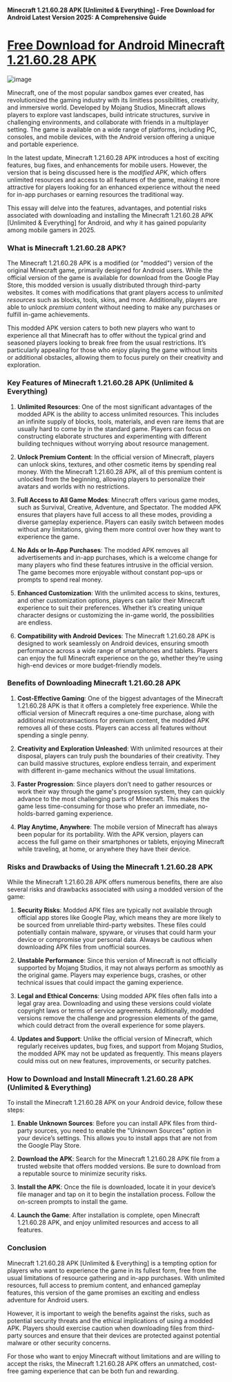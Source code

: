 **Minecraft 1.21.60.28 APK [Unlimited & Everything] - Free Download for Android Latest Version 2025: A Comprehensive Guide**

# [Free Download for Android Minecraft 1.21.60.28 APK](https://minecraft-1216028.modfyp.com/)

![image](https://github.com/user-attachments/assets/0fa3193f-d27e-440a-9fa4-4ce98a67e13d)

Minecraft, one of the most popular sandbox games ever created, has revolutionized the gaming industry with its limitless possibilities, creativity, and immersive world. Developed by Mojang Studios, Minecraft allows players to explore vast landscapes, build intricate structures, survive in challenging environments, and collaborate with friends in a multiplayer setting. The game is available on a wide range of platforms, including PC, consoles, and mobile devices, with the Android version offering a unique and portable experience.

In the latest update, Minecraft 1.21.60.28 APK introduces a host of exciting features, bug fixes, and enhancements for mobile users. However, the version that is being discussed here is the *modified APK*, which offers unlimited resources and access to all features of the game, making it more attractive for players looking for an enhanced experience without the need for in-app purchases or earning resources the traditional way.

This essay will delve into the features, advantages, and potential risks associated with downloading and installing the Minecraft 1.21.60.28 APK [Unlimited & Everything] for Android, and why it has gained popularity among mobile gamers in 2025.

### **What is Minecraft 1.21.60.28 APK?**

The Minecraft 1.21.60.28 APK is a modified (or "modded") version of the original Minecraft game, primarily designed for Android users. While the official version of the game is available for download from the Google Play Store, this modded version is usually distributed through third-party websites. It comes with modifications that grant players access to *unlimited resources* such as blocks, tools, skins, and more. Additionally, players are able to unlock *premium content* without needing to make any purchases or fulfill in-game achievements.

This modded APK version caters to both new players who want to experience all that Minecraft has to offer without the typical grind and seasoned players looking to break free from the usual restrictions. It’s particularly appealing for those who enjoy playing the game without limits or additional obstacles, allowing them to focus purely on their creativity and exploration.

### **Key Features of Minecraft 1.21.60.28 APK (Unlimited & Everything)**

1. **Unlimited Resources**: One of the most significant advantages of the modded APK is the ability to access unlimited resources. This includes an infinite supply of blocks, tools, materials, and even rare items that are usually hard to come by in the standard game. Players can focus on constructing elaborate structures and experimenting with different building techniques without worrying about resource management.

2. **Unlock Premium Content**: In the official version of Minecraft, players can unlock skins, textures, and other cosmetic items by spending real money. With the Minecraft 1.21.60.28 APK, all of this premium content is unlocked from the beginning, allowing players to personalize their avatars and worlds with no restrictions.

3. **Full Access to All Game Modes**: Minecraft offers various game modes, such as Survival, Creative, Adventure, and Spectator. The modded APK ensures that players have full access to all these modes, providing a diverse gameplay experience. Players can easily switch between modes without any limitations, giving them more control over how they want to experience the game.

4. **No Ads or In-App Purchases**: The modded APK removes all advertisements and in-app purchases, which is a welcome change for many players who find these features intrusive in the official version. The game becomes more enjoyable without constant pop-ups or prompts to spend real money.

5. **Enhanced Customization**: With the unlimited access to skins, textures, and other customization options, players can tailor their Minecraft experience to suit their preferences. Whether it’s creating unique character designs or customizing the in-game world, the possibilities are endless.

6. **Compatibility with Android Devices**: The Minecraft 1.21.60.28 APK is designed to work seamlessly on Android devices, ensuring smooth performance across a wide range of smartphones and tablets. Players can enjoy the full Minecraft experience on the go, whether they’re using high-end devices or more budget-friendly models.

### **Benefits of Downloading Minecraft 1.21.60.28 APK**

1. **Cost-Effective Gaming**: One of the biggest advantages of the Minecraft 1.21.60.28 APK is that it offers a completely free experience. While the official version of Minecraft requires a one-time purchase, along with additional microtransactions for premium content, the modded APK removes all of these costs. Players can access all features without spending a single penny.

2. **Creativity and Exploration Unleashed**: With unlimited resources at their disposal, players can truly push the boundaries of their creativity. They can build massive structures, explore endless terrain, and experiment with different in-game mechanics without the usual limitations.

3. **Faster Progression**: Since players don’t need to gather resources or work their way through the game's progression system, they can quickly advance to the most challenging parts of Minecraft. This makes the game less time-consuming for those who prefer an immediate, no-holds-barred gaming experience.

4. **Play Anytime, Anywhere**: The mobile version of Minecraft has always been popular for its portability. With the APK version, players can access the full game on their smartphones or tablets, enjoying Minecraft while traveling, at home, or anywhere they have their device.

### **Risks and Drawbacks of Using the Minecraft 1.21.60.28 APK**

While the Minecraft 1.21.60.28 APK offers numerous benefits, there are also several risks and drawbacks associated with using a modded version of the game:

1. **Security Risks**: Modded APK files are typically not available through official app stores like Google Play, which means they are more likely to be sourced from unreliable third-party websites. These files could potentially contain malware, spyware, or viruses that could harm your device or compromise your personal data. Always be cautious when downloading APK files from unofficial sources.

2. **Unstable Performance**: Since this version of Minecraft is not officially supported by Mojang Studios, it may not always perform as smoothly as the original game. Players may experience bugs, crashes, or other technical issues that could impact the gaming experience.

3. **Legal and Ethical Concerns**: Using modded APK files often falls into a legal gray area. Downloading and using these versions could violate copyright laws or terms of service agreements. Additionally, modded versions remove the challenge and progression elements of the game, which could detract from the overall experience for some players.

4. **Updates and Support**: Unlike the official version of Minecraft, which regularly receives updates, bug fixes, and support from Mojang Studios, the modded APK may not be updated as frequently. This means players could miss out on new features, improvements, or security patches.

### **How to Download and Install Minecraft 1.21.60.28 APK (Unlimited & Everything)**

To install the Minecraft 1.21.60.28 APK on your Android device, follow these steps:

1. **Enable Unknown Sources**: Before you can install APK files from third-party sources, you need to enable the "Unknown Sources" option in your device’s settings. This allows you to install apps that are not from the Google Play Store.
   
2. **Download the APK**: Search for the Minecraft 1.21.60.28 APK file from a trusted website that offers modded versions. Be sure to download from a reputable source to minimize security risks.

3. **Install the APK**: Once the file is downloaded, locate it in your device’s file manager and tap on it to begin the installation process. Follow the on-screen prompts to install the game.

4. **Launch the Game**: After installation is complete, open Minecraft 1.21.60.28 APK, and enjoy unlimited resources and access to all features.

### **Conclusion**

Minecraft 1.21.60.28 APK [Unlimited & Everything] is a tempting option for players who want to experience the game in its fullest form, free from the usual limitations of resource gathering and in-app purchases. With unlimited resources, full access to premium content, and enhanced gameplay features, this version of the game promises an exciting and endless adventure for Android users.

However, it is important to weigh the benefits against the risks, such as potential security threats and the ethical implications of using a modded APK. Players should exercise caution when downloading files from third-party sources and ensure that their devices are protected against potential malware or other security concerns.

For those who want to enjoy Minecraft without limitations and are willing to accept the risks, the Minecraft 1.21.60.28 APK offers an unmatched, cost-free gaming experience that can be both fun and rewarding.
